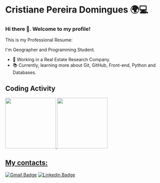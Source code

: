 # Cristiane Pereira Domingues 🌍💻


 ### Hi there 👋. Welcome to my profile!
 
 This is my Professional Resume:

I'm Geographer and Programming Student.

- 📌 Working in a Real Estate Research Company.
- 📚 Currently, learning more about Git, GitHub, Front-end, Python and Databases.

## Coding Activity

 <div>
  <a href="https://github.com/cristianedomingues">
   <img height="160em" src="https://github-readme-stats.vercel.app/api/top-langs/?username=cristianedomingues&layout=compact&langs_count=16&theme=dracula"/>
  <img height="160em" src="https://github-readme-stats.vercel.app/api?username=cristianedomingues&show_icons=true&theme=dracula&include_all_commits=true&count_private=true"/>
  <div>

 ## My contacts:
 
[![Gmail Badge](https://img.shields.io/badge/-gmail-c14438?style=flat-square&logo=Gmail&logoColor=white&link=mailto:cris.domingues@gmail.com)](mailto:cris.domingues@gmail.com)
[![Linkedin Badge](https://img.shields.io/badge/-cristianedomingues-blue?style=flat-square&logo=Linkedin&logoColor=white&link=https://www.linkedin.com/in/cristianedomingues/)](https://www.linkedin.com/in/cristianedomingues/)

<!--
**cristianedomingues/cristianedomingues** is a ✨ _special_ ✨ repository because its `README.md` (this file) appears on your GitHub profile.

Here are some ideas to get you started:

- 🔭 I’m currently working on ..
- 🌱 I’m currently learning ...
- 👯 I’m looking to collaborate on ...
- 🤔 I’m looking for help with ...
- 💬 Ask me about ...
- 📫 How to reach me: ...
- 😄 Pronouns: ...
- ⚡ Fun fact: ...
-->
